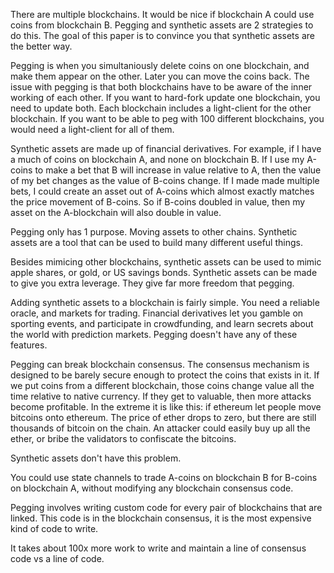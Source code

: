 There are multiple blockchains. It would be nice if blockchain A could use coins from blockchain B. Pegging and synthetic assets are 2 strategies to do this. The goal of this paper is to convince you that synthetic assets are the better way.

Pegging is when you simultaniously delete coins on one blockchain, and make them appear on the other. Later you can move the coins back.
The issue with pegging is that both blockchains have to be aware of the inner working of each other. If you want to hard-fork update one blockchain, you need to update both. Each blockchain includes a light-client for the other blockchain.
If you want to be able to peg with 100 different blockchains, you would need a light-client for all of them.

Synthetic assets are made up of financial derivatives. For example, if I have a much of coins on blockchain A, and none on blockchain B.
If I use my A-coins to make a bet that B will increase in value relative to A, then the value of my bet changes as the value of B-coins change. If I made made multiple bets, I could create an asset out of A-coins which almost exactly matches the price movement of B-coins.
So if B-coins doubled in value, then my asset on the A-blockchain will also double in value.

Pegging only has 1 purpose. Moving assets to other chains.
Synthetic assets are a tool that can be used to build many different useful things.

Besides mimicing other blockchains, synthetic assets can be used to mimic apple shares, or gold, or US savings bonds.
Synthetic assets can be made to give you extra leverage. They give far more freedom that pegging.

Adding synthetic assets to a blockchain is fairly simple. You need a reliable oracle, and markets for trading.
Financial derivatives let you gamble on sporting events, and participate in crowdfunding, and learn secrets about the world with prediction markets.
Pegging doesn't have any of these features.

Pegging can break blockchain consensus. The consensus mechanism is designed to be barely secure enough to protect the coins that exists in it. If we put coins from a different blockchain, those coins change value all the time relative to native currency.
If they get to valuable, then more attacks become profitable. In the extreme it is like this:
if ethereum let people move bitcoins onto ethereum.
The price of ether drops to zero, but there are still thousands of bitcoin on the chain.
An attacker could easily buy up all the ether, or bribe the validators to confiscate the bitcoins.

Synthetic assets don't have this problem.


You could use state channels to trade A-coins on blockchain B for B-coins on blockchain A, without modifying any blockchain consensus code.

Pegging involves writing custom code for every pair of blockchains that are linked. This code is in the blockchain consensus, it is the most expensive kind of code to write.

It takes about 100x more work to write and maintain a line of consensus code vs a line of code.

